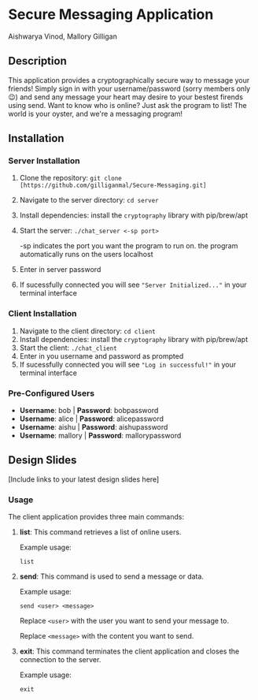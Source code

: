 # Secure Messaging Application
Aishwarya Vinod, Mallory Gilligan

## Description

This application provides a cryptographically secure way to message your friends!
Simply sign in with your username/password (sorry members only 😉) and send any
message your heart may desire to your bestest firends using send. Want to know who is online?
Just ask the program to list! The world is your oyster, and we're a messaging program!

## Installation

### Server Installation

1. Clone the repository: `git clone [https://github.com/gilliganmal/Secure-Messaging.git]`
2. Navigate to the server directory: `cd server`
3. Install dependencies: install the `cryptography` library with pip/brew/apt
4. Start the server: `./chat_server <-sp port>`

   -sp indicates the port you want the program to run on. the program automatically runs on the users localhost
   
6. Enter in server password
7. If sucessfully connected you will see `"Server Initialized..."` in your terminal interface

### Client Installation

1. Navigate to the client directory: `cd client`
2. Install dependencies: install the `cryptography` library with pip/brew/apt
3. Start the client: `./chat_client`
4. Enter in you username and password as prompted
5. If sucessfully connected you will see `"Log in successful!"` in your terminal interface

### Pre-Configured Users

- **Username**: bob | **Password**: bobpassword
- **Username**: alice | **Password**: alicepassword
- **Username**: aishu | **Password**: aishupassword
- **Username**: mallory | **Password**: mallorypassword

## Design Slides

[Include links to your latest design slides here]

### Usage

The client application provides three main commands:

1. **list**: This command retrieves a list of online users.

   Example usage:
   ```
   list
   ```

2. **send**: This command is used to send a message or data.

   Example usage:
   ```
   send <user> <message>
   ```

   Replace `<user>` with the user you want to send your message to.
   
   Replace `<message>` with the content you want to send.

4. **exit**: This command terminates the client application and closes the connection to the server.

   Example usage:
   ```
   exit
   ```


